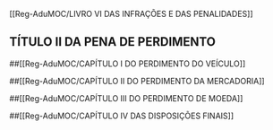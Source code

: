 [[Reg-AduMOC/LIVRO VI DAS INFRAÇÕES E DAS PENALIDADES]]

## TÍTULO II DA PENA DE PERDIMENTO
##[[Reg-AduMOC/CAPÍTULO I DO PERDIMENTO DO VEÍCULO]]

##[[Reg-AduMOC/CAPÍTULO II DO PERDIMENTO DA MERCADORIA]]

##[[Reg-AduMOC/CAPÍTULO III DO PERDIMENTO DE MOEDA]]

##[[Reg-AduMOC/CAPÍTULO IV DAS DISPOSIÇÕES FINAIS]]